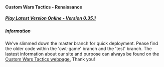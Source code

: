 #### Custom Wars Tactics - Renaissance

##### [Play Latest Version Online - Version 0.35.1](http://ctomni231.github.io/cwtactics/0_3_5/game/game.html)

##### Information

We've slimmed down the master branch for quick deployment. Pease find the older code within the 'cwt-game' branch and the 'test' branch. The lastest information about our site and purpose can always be found on the [Custom Wars Tactics webpage.](http://ctomni231.github.io/cwtactics) Thank you!